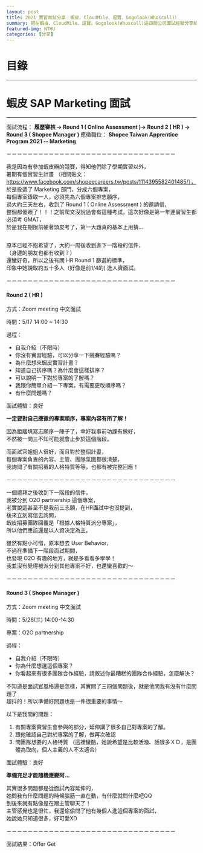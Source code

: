 ```yaml
---
layout: post
title: 2021 實習面試分享｜蝦皮、CloudMile、逗寶、Gogolook(Whoscall)）
summary: 把在蝦皮、CloudMile、逗寶、Gogolook(Whoscall)這四間公司面試經驗分享給大家，包括問題、過程等，提供給有需要的人。
featured-img: NTHU
categories: [分享]
---
```


# 目錄

***

[](#前言)

[](#清大的轉系申請)

[](#我如何準備)

[](#轉系後的心得)

<a name="蝦皮"/>

# 蝦皮 SAP Marketing 面試

***

面試流程：
**履歷審核 → Round 1 ( Online Assessment )→ Round 2 ( HR ) → Round 3 ( Shopee Manager )**
應徵職位：
**Shopee Taiwan Apprentice Program 2021 -- Marketing**

<p>－－－－－－－－－－－－－－－－－－－－－－－－－－－－－－－－</p>

我是因為有參加蝦皮辦的競賽，得知他們除了學期實習以外，<br>
暑期有個實習生計畫 （相關貼文：https://www.facebook.com/shopeecareers.tw/posts/1114395582401485/），<br>
於是投遞了 Marketing 部門，分成六個專案，<br>
每個專案錄取一人，必須先為六個專案排志願序，<br>
過大約三天左右，收到了  Round 1 ( Online Assessment ) 的邀請信，<br>
整個都傻眼了！！！之前爬文沒說過會有這種考試，這次好像是第一年連實習生都必須考 GMAT，<br>
於是我在期限前硬著頭皮考了，第一大題真的基本上用猜... <br>

<p>
<span class="image fit"><img src="{{ "/images/面試/0.jpg" | absolute_url }}" alt="" loading="lazy"></span>
</p>

原本已經不抱希望了，大約一周後收到進下一階段的信件，<br>
（身邊的朋友也都有收到？）<br>
還蠻好奇，所以之後有問 HR Round 1 篩選的標準，<br>
印象中她說取約五十多人（好像是前1/4的) 進人資面試。<br>

<p>－－－－－－－－－－－－－－－－－－－－－－－－－－－－－－－－</p>

#### Round 2 ( HR )<br>

方式：Zoom meeting 中文面試<br>

時間：5/17 14:00 ~ 14:30<br>

過程： <br>
- 自我介紹（不限時）
- 你沒有實習經驗，可以分享一下競賽經驗嗎？
- 為什麼想來蝦皮實習計畫？
- 知道自己排序嗎？為什麼會這樣排序？
- 可以說明一下對於專案的了解嗎？
- 我跟你簡單介紹一下專案，有需要更改順序嗎？
- 有什麼問題嗎？

面試體驗：良好 <br>

**一定要對自己應徵的專案順序，專案內容有所了解！** <br>

因為距離填寫志願序一陣子了，幸好我事前功課有做好，<br>
不然被一問三不知可能就會止步於這個階段。<br>

而面試官姐姐人很好，而且對於整個計畫，<br>
每個專案負責的內容、主管、團隊氛圍都很清楚，<br>
我詢問了有關招募的人格特質等等，也都有被完整回應！<br>

<p>－－－－－－－－－－－－－－－－－－－－－－－－－－－－－－－－</p>

一個禮拜之後收到下一階段的信件，<br>
我被分到 O2O partnership 這個專案，<br>
老實說這甚至不是我前三志願，在HR面試中也沒提到，<br>
後來立刻寫信去詢問，<br>
蝦皮招募團隊回覆是「根據人格特質派分專案」，<br>
所以他們應該還是以人資決定為主。<br>

雖然有點小可惜，原本想去 User Behavior，<br>
不過在準備下一階段面試期間，<br>
也發現 O2O 有趣的地方，就是多看看多學學！<br>
我並沒有覺得被派分到其他專案不好，也還蠻喜歡的～<br>

<p>－－－－－－－－－－－－－－－－－－－－－－－－－－－－－－－－</p>

#### Round 3 ( Shopee Manager )

方式：Zoom meeting 中文面試<br>

時間：5/26(三) 14:00-14:30　<br>

專案：O2O partnership <br>

過程：<br>
- 自我介紹（不限時）
- 你為什麼想選這個專案？
- 你看起來有很多團隊合作經驗，請敘述你最糟糕的團隊合作經驗，怎麼解決？

不知道是面試官風格還是怎樣，其實問了三四個問題後，就是他問我有沒有什麼問題了<br>
超抖的！所以準備好問題也是一件很重要的事情～<br>

以下是我問的問題：<br>
1. 有關專案實習生會參與的部分，延伸講了很多自己對專案的了解。
2. 跟他確認自己對於專案的了解，做再次確認
3. 問團隊想要的人格特質
（這裡蠻酷，她說希望是比較活潑、話很多ＸＤ，是團體為取向，個人主義的人不太適合）

面試體驗：良好<br>

**準備充足才能隨機應變阿...**<br>

其實很多問題都是從面試內容延伸的，<br>
她問我有什麼問題的時候腦筋一直在動，有什麼就問什麼吧QQ<br>
到後來就有點像是在跟主管聊天了！<br>
主管感覺也是很忙，我還偷偷問了他有幾個人進這個專案的面試，<br>
她說她只知道很多，好可愛XD<br>

<p>－－－－－－－－－－－－－－－－－－－－－－－－－－－－－－－－</p>

面試結果：Offer Get<br>

<p>
<span class="image fit"><img src="{{ "/images/面試/0.jpg" | absolute_url }}" alt="" loading="lazy"></span>
</p>
